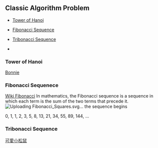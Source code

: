 ## Classic Algorithm Problem

- [Tower of Hanoi](#Tower-of-Hanoi)
- [Fibonacci Sequence](#Fibonacci-Sequence)
- [Tribonacci Sequence](#Tribonacci)

- []()
  
### Tower of Hanoi
<a href="https://youtu.be/gqTkx87r3do?si=5M43j8CH6fWyovrQ" target="_blank">Bonnie</a>

### Fibonacci Sequenece
<a href="https://zh.wikipedia.org/zh-tw/%E6%96%90%E6%B3%A2%E9%82%A3%E5%A5%91" target="_blank">Wiki Fibonacci</a>
In mathematics, the Fibonacci sequence is a sequence in which each term is the sum of the two terms that precede it. 
![Uploading Fibonacci_Squares.svg…]()
the sequence begins

0, 1, 1, 2, 3, 5, 8, 13, 21, 34, 55, 89, 144, ...


### Tribonacci Sequence
<a href="https://www.youtube.com/watch?v=fNFcRT7Fswc" target="_blank">可愛小松鼠</a>
